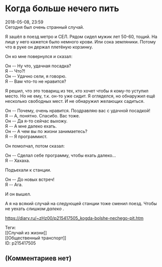 Когда больше нечего пить
========================

  
2018-05-08, 23:59  
 Сегодня был очень странный случай.   
   
 Я зашёл в поезд метро и СЕЛ. Рядом сидел мужик лет 50-60, тощий. На лице у него кажется было немного крови. Или сока земляники. Потому что в руке он держал плетёную корзинку.   
   
 Он ко мне повернулся и сказал:   
   
 Он -- Ну что, удачная посадка?   
 Я -- Что?!   
 Он -- Удачно сели, я говорю.   
 Я -- Вам что-то не нравится?   
   
 Я решил, что это товарищ из тех, кто хочет чтобы я кому-то уступил место. Но не ему, т.к. он-то уже сидит. Я огляделся, но обнаружил ещё несколько свободных мест. И не обнаружил желающих садиться.   
   
 Он -- Почему, очень нравится. Поздравляю вас с удачной посадкой!   
 Я -- А, понятно. Спасибо. Вас тоже.   
 Он -- Да я-то сейчас выхожу.   
 Я -- А мне далеко ехать.   
 Он -- А чем вы по жизни занимаетесь?   
 Я -- Я программист.   
   
 Он помолчал, потом сказал:   
   
 Он -- Сделал себе программу, чтобы ехать далеко...   
 Я -- Хахаха.   
   
 Подъехали к станции.   
   
 Он -- До новых встреч!   
 Я -- Ага.   
   
 И он вышел.   
   
 А я на всякий случай на следующей станции тоже сменил поезд. Чтобы не уехать  *слишком далеко*  .   
  
<https://diary.ru/~zHz00/p215417505_kogda-bolshe-nechego-pit.htm>  
  
Теги:  
[[Случай из жизни]]  
[[Общественный транспорт]]  
ID: p215417505  


(Комментариев нет)
------------------